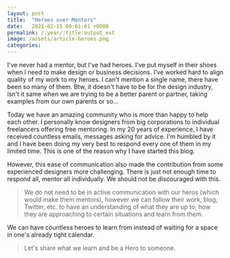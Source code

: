 ```yaml
---
layout: post
title:  "Heroes over Mentors"
date:   2021-02-15 00:01:01 +0000
permalink: /:year/:title:output_ext
image: /assets/article-heroes.png
categories: 
---
```


<p>I've never had a mentor, but I've had heroes. I've put myself in their shoes when I need to make design or business decisions. I've worked hard to align quality of my work to my heroes. I can't mention a single name, there have been so many of them. Btw, it doesn't have to be for the design industry, isn't it same when we are trying to be a better parent or partner, taking examples from our own parents or so... </p>
<p>Today we have an amazing community who is more than happy to help each other. I personally know designers from big corporations to individual freelancers offering free mentoring. In my 20 years of experience, I have received countless emails, messages asking for advice. I'm humbled by it and I have been doing my very best to respond every one of them in my limited time. This is one of the reason why I have started this blog.</p>
<p>However, this ease of communication also made the contribution from some experienced designers more challenging. There is just not enough time to respond all, mentor all individually. We should not be discouraged with this.</p>
<blockquote>We do not need to be in active communication with our heros (which would make them mentors), however we can follow their work, blog, Twitter, etc. to have an understanding of what they are up to, how they are approaching to certain situations and learn from them.</blockquote>
<p>We can have countless heroes to learn from instead of waiting for a space in one's already tight calendar.</p>
<blockquote>Let's share what we learn and be a Hero to someone.</blockquote>